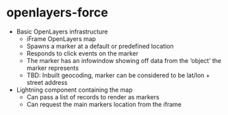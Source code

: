 # openlayers-force
- Basic OpenLayers infrastructure
   - iFrame OpenLayers map
   - Spawns a marker at a default or predefined location
   - Responds to click events on the marker
   - The marker has an infowindow showing off data from the ‘object’ the marker represents
   - TBD: Inbuilt geocoding, marker can be considered to be lat/lon + street address
- Lightning component containing the map
   - Can pass a list of records to render as markers
   - Can request the main markers location from the iframe
